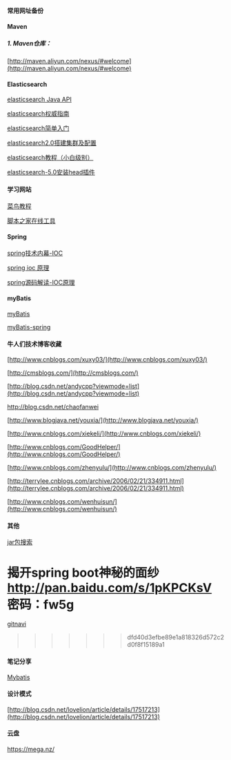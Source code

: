 #### 常用网址备份

#### Maven

##### 1. Maven仓库：

[http://maven.aliyun.com/nexus/#welcome](http://maven.aliyun.com/nexus/#welcome)



#### Elasticsearch

[elasticsearch Java API](https://www.elastic.co/guide/en/elasticsearch/client/index.html)

[elasticsearch权威指南](http://www.learnes.net/index.html)

[elasticsearch简单入门](https://www.oschina.net/translate/elasticsearch-getting-started)

[elasticsearch2.0搭建集群及配置](http://blog.csdn.net/he90227/article/details/49782145)

[elasticsearch教程（小白级别）](http://www.sojson.com/blog/81.html)

[elasticsearch-5.0安装head插件](http://www.cnblogs.com/xuxy03/p/6039999.html)





#### 学习网站

[菜鸟教程](http://www.runoob.com/)

[脚本之家在线工具](http://tools.jb51.net/)





#### Spring

[spring技术内幕-IOC](http://blog.csdn.net/yangdelong/article/details/4728488)

[spring ioc 原理](http://blog.csdn.net/it_man/article/details/4402245)

[spring源码解读-IOC原理](http://www.cnblogs.com/ITtangtang/p/3978349.html)



#### myBatis

[myBatis](http://www.mybatis.org/mybatis-3/zh/index.html)

[myBatis-spring](http://www.mybatis.org/spring/zh/index.html)



#### 牛人们技术博客收藏

[http://www.cnblogs.com/xuxy03/](http://www.cnblogs.com/xuxy03/)

[http://cmsblogs.com/](http://cmsblogs.com/)

[http://blog.csdn.net/andycpp?viewmode=list](http://blog.csdn.net/andycpp?viewmode=list)

http://blog.csdn.net/chaofanwei

[http://www.blogjava.net/youxia/](http://www.blogjava.net/youxia/)

[http://www.cnblogs.com/xiekeli/](http://www.cnblogs.com/xiekeli/)

[http://www.cnblogs.com/GoodHelper/](http://www.cnblogs.com/GoodHelper/)

[http://www.cnblogs.com/zhenyulu/](http://www.cnblogs.com/zhenyulu/)

[http://terrylee.cnblogs.com/archive/2006/02/21/334911.html](http://terrylee.cnblogs.com/archive/2006/02/21/334911.html)

[http://www.cnblogs.com/wenhuisun/](http://www.cnblogs.com/wenhuisun/)







#### 其他

[jar包搜索](http://www.cnblogs.com/xuxy03/)


揭开spring boot神秘的面纱
http://pan.baidu.com/s/1pKPCKsV 密码：fw5g
=======
[gitnavi](http://www.gitnavi.com/)
>>>>>>> dfd40d3efbe89e1a818326d572c2d0f8f15189a1





#### 笔记分享

[Mybatis](http://note.youdao.com/share/?id=a6219031d57859714de203246d2f884f&type=notebook#/)



#### 设计模式

[http://blog.csdn.net/lovelion/article/details/17517213](http://blog.csdn.net/lovelion/article/details/17517213)





#### 云盘

https://mega.nz/